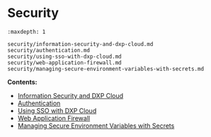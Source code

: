 # Security

```{toctree}
:maxdepth: 1

security/information-security-and-dxp-cloud.md
security/authentication.md
security/using-sso-with-dxp-cloud.md
security/web-application-firewall.md
security/managing-secure-environment-variables-with-secrets.md
```

**Contents:**

- [Information Security and DXP Cloud](./security/information-security-and-dxp-cloud.md)
- [Authentication](./security/authentication.md)
- [Using SSO with DXP Cloud](./security/using-sso-with-dxp-cloud.md)
- [Web Application Firewall](./security/web-application-firewall.md)
- [Managing Secure Environment Variables with Secrets](./security/managing-secure-environment-variables-with-secrets.md)
